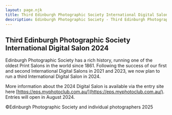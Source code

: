 ```yaml
---
layout: page.njk
title: Third Edinburgh Photographic Society International Digital Salon 2024
description: Edinburgh Photographic Society - Third Edinburgh Photographic Society International Digital Salon 2024
---
```


## Third Edinburgh Photographic Society International Digital Salon 2024

Edinburgh Photographic Society has a rich history, running one of the oldest Print Salons in the world since 1861. Following the success of our first and second International Digital Salons in 2021 and 2023, we now plan to run a third International Digital Salon in 2024.

More information about the 2024 Digital Salon is available via the entry site here [https://eps.myphotoclub.com.au/](https://eps.myphotoclub.com.au/). Entries will open in August 2024.

<p class="text-sm mt-12">©Edinburgh Photographic Society and individual photographers 2025</p>